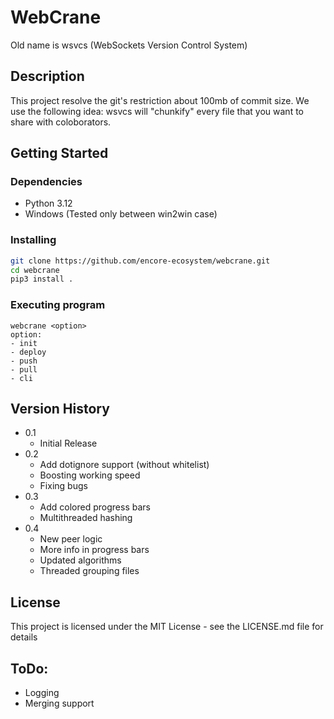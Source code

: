 # WebCrane
Old name is wsvcs (WebSockets Version Control System)
  
## Description
This project resolve the git's restriction about 100mb of commit size. We use the following idea: wsvcs will "chunkify" every file that you want to share with coloborators.    

## Getting Started

### Dependencies
- Python 3.12
- Windows (Tested only between win2win case)

### Installing
```bash
git clone https://github.com/encore-ecosystem/webcrane.git
cd webcrane
pip3 install .
```
### Executing program
```
webcrane <option>
option:
- init
- deploy
- push
- pull
- cli
```

## Version History
* 0.1
    * Initial Release
* 0.2
    * Add dotignore support (without whitelist)
    * Boosting working speed
    * Fixing bugs
* 0.3
    * Add colored progress bars
    * Multithreaded hashing
* 0.4
    * New peer logic
    * More info in progress bars
    * Updated algorithms
    * Threaded grouping files

## License

This project is licensed under the MIT License - see the LICENSE.md file for details

## ToDo:
- Logging
- Merging support
